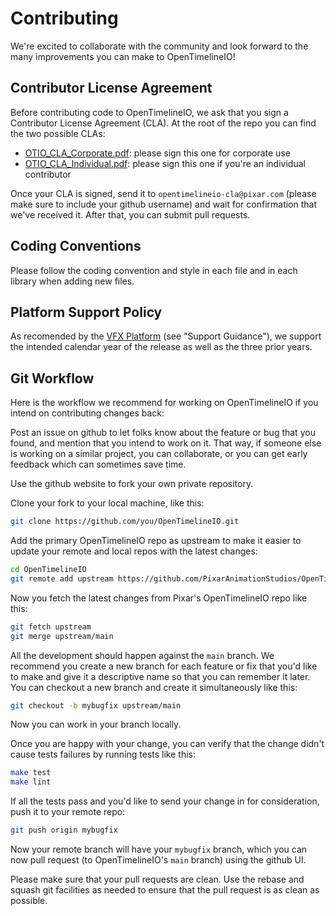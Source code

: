 # Contributing


We're excited to collaborate with the community and look forward to the many improvements you can make to OpenTimelineIO!

## Contributor License Agreement

Before contributing code to OpenTimelineIO, we ask that you sign a Contributor License Agreement (CLA).  At the root of the repo you can find the two possible CLAs:

* [OTIO_CLA_Corporate.pdf](https://github.com/PixarAnimationStudios/OpenTimelineIO/raw/main/OTIO_CLA_Corporate.pdf): please sign this one for corporate use
* [OTIO_CLA_Individual.pdf](https://github.com/PixarAnimationStudios/OpenTimelineIO/raw/main/OTIO_CLA_Individual.pdf): please sign this one if you're an individual contributor

Once your CLA is signed, send it to `opentimelineio-cla@pixar.com` (please make sure to include your github username) and wait for confirmation that we've received it.  After that, you can submit pull requests.

## Coding Conventions
Please follow the coding convention and style in each file and in each library when adding new files.

## Platform Support Policy
As recomended by the [VFX Platform](https://vfxplatform.com) (see "Support Guidance"), we support the intended calendar year of the release as well as the three prior years.

## Git Workflow
Here is the workflow we recommend for working on OpenTimelineIO if you intend on contributing changes back:

Post an issue on github to let folks know about the feature or bug that you found, and mention that you intend to work on it.  That way, if someone else is working on a similar project, you can collaborate, or you can get early feedback which can sometimes save time.

Use the github website to fork your own private repository.

Clone your fork to your local machine, like this:

```bash
git clone https://github.com/you/OpenTimelineIO.git
```

Add the primary OpenTimelineIO repo as upstream to make it easier to update your remote and local repos with the latest changes:

```bash
cd OpenTimelineIO
git remote add upstream https://github.com/PixarAnimationStudios/OpenTimelineIO.git
```

Now you fetch the latest changes from Pixar's OpenTimelineIO repo like this:

```bash
git fetch upstream
git merge upstream/main
```

All the development should happen against the `main` branch.  We recommend you create a new branch for each feature or fix that you'd like to make and give it a descriptive name so that you can remember it later.  You can checkout a new branch and create it simultaneously like this:

```bash
git checkout -b mybugfix upstream/main
```

Now you can work in your branch locally.

Once you are happy with your change, you can verify that the change didn't cause tests failures by running tests like this:

```bash
make test
make lint
```

If all the tests pass and you'd like to send your change in for consideration, push it to your remote repo:

```bash
git push origin mybugfix
```

Now your remote branch will have your `mybugfix` branch, which you can now pull request (to OpenTimelineIO's `main` branch) using the github UI.

Please make sure that your pull requests are clean.  Use the rebase and squash git facilities as needed to ensure that the pull request is as clean as possible.

